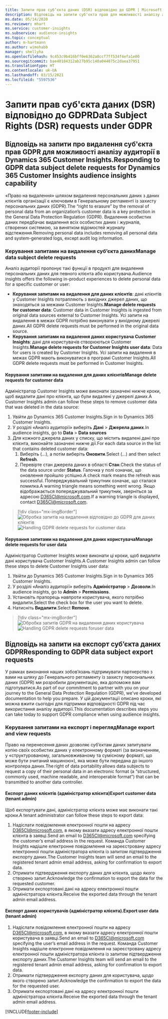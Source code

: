 ```yaml
---
title: Запити прав суб’єкта даних (DSR) відповідно до GDPR | Microsoft Docs
description: Відповідь на запити суб'єкта прав для можливості аналізу аудиторії в Dynamics 365 Customer Insights.
ms.date: 05/14/2020
ms.reviewer: mhart
ms.service: customer-insights
ms.subservice: audience-insights
ms.topic: conceptual
author: m-hartmann
ms.author: wimohabb
manager: shellyha
ms.openlocfilehash: 9c453c9b416bff0e6362a8ccf7ff534f4efa1e00
ms.sourcegitcommit: bae40184312ab27b95c140a044875c2daea37951
ms.translationtype: HT
ms.contentlocale: uk-UA
ms.lasthandoff: 03/15/2021
ms.locfileid: "5597536"
---
```

# <a name="data-subject-rights-dsr-requests-under-gdpr"></a><span data-ttu-id="b4f02-103">Запити прав суб'єкта даних (DSR) відповідно до GDPR</span><span class="sxs-lookup"><span data-stu-id="b4f02-103">Data Subject Rights (DSR) requests under GDPR</span></span>

## <a name="responding-to-gdpr-data-subject-delete-requests-for-dynamics-365-customer-insights-audience-insights-capability"></a><span data-ttu-id="b4f02-104">Відповідь на запити про видалення суб'єкта прав GDPR для можливості аналізу аудиторії в Dynamics 365 Customer Insights.</span><span class="sxs-lookup"><span data-stu-id="b4f02-104">Responding to GDPR data subject delete requests for Dynamics 365 Customer Insights audience insights capability</span></span>

<span data-ttu-id="b4f02-105">«Право на видалення» шляхом видалення персональних даних з даних клієнтів організації є ключовим в Генеральному регламенті із захисту персональних даних (GDPR).</span><span class="sxs-lookup"><span data-stu-id="b4f02-105">The “right to erasure” by the removal of personal data from an organization’s customer data is a key protection in the General Data Protection Regulation (GDPR).</span></span> <span data-ttu-id="b4f02-106">Видалення особистих даних передбачає видалення всіх особистих даних і журналів, створених системою, за винятком відомостей журналу відстеження.</span><span class="sxs-lookup"><span data-stu-id="b4f02-106">Removing personal data includes removing all personal data and system-generated logs, except audit log information.</span></span>

### <a name="manage-data-subject-delete-requests"></a><span data-ttu-id="b4f02-107">Керування запитами на видалення суб’єкта даних</span><span class="sxs-lookup"><span data-stu-id="b4f02-107">Manage data subject delete requests</span></span>

<span data-ttu-id="b4f02-108">Аналіз аудиторії пропонує такі функції в продукті для видалення персональних даних для певного клієнта або користувача.</span><span class="sxs-lookup"><span data-stu-id="b4f02-108">Audience insights offers the following in-product experiences to delete personal data for a specific customer or user:</span></span>

- <span data-ttu-id="b4f02-109">**Керування запитами на видалення для даних клієнтів**: дані клієнтів у Customer Insights потрапляють з вихідних джерел даних, що знаходяться за межами Customer Insights.</span><span class="sxs-lookup"><span data-stu-id="b4f02-109">**Manage delete requests for customer data**: Customer data in Customer Insights is ingested from original data sources external to Customer Insights.</span></span> <span data-ttu-id="b4f02-110">Усі запити на видалення в межах GDPR потрібно виконувати у вихідному джерелі даних.</span><span class="sxs-lookup"><span data-stu-id="b4f02-110">All GDPR delete requests must be performed in the original data source.</span></span>
- <span data-ttu-id="b4f02-111">**Керування запитами на видалення даних користувача Customer Insights**: дані для користувачів створюються Customer Insights.</span><span class="sxs-lookup"><span data-stu-id="b4f02-111">**Manage delete requests for Customer Insights user data**: Data for users is created by Customer Insights.</span></span> <span data-ttu-id="b4f02-112">Усі запити на видалення в межах GDPR мають виконуватися в програмі Customer Insights.</span><span class="sxs-lookup"><span data-stu-id="b4f02-112">All GDPR delete requests must be performed in Customer Insights.</span></span>

#### <a name="manage-delete-requests-for-customer-data"></a><span data-ttu-id="b4f02-113">Керування запитами на видалення для даних клієнтів</span><span class="sxs-lookup"><span data-stu-id="b4f02-113">Manage delete requests for customer data</span></span>

<span data-ttu-id="b4f02-114">Адміністратор Customer Insights може виконати зазначені нижче кроки, щоб видалити дані про клієнта, що були видалені у джерелі даних.</span><span class="sxs-lookup"><span data-stu-id="b4f02-114">A Customer Insights admin can follow these steps to remove customer data that was deleted in the data source:</span></span>

1. <span data-ttu-id="b4f02-115">Увійти до Dynamics 365 Customer Insights.</span><span class="sxs-lookup"><span data-stu-id="b4f02-115">Sign in to Dynamics 365 Customer Insights.</span></span>
2. <span data-ttu-id="b4f02-116">У розділі «Аналіз аудиторії» виберіть **Дані** > **Джерела даних**.</span><span class="sxs-lookup"><span data-stu-id="b4f02-116">In audience insights, go to **Data** > **Data sources**</span></span>
3. <span data-ttu-id="b4f02-117">Для кожного джерела даних у списку, що містить видалені дані про клієнта, виконайте зазначені нижче дії.</span><span class="sxs-lookup"><span data-stu-id="b4f02-117">For each data source in the list that contains deleted customer data:</span></span>
   1. <span data-ttu-id="b4f02-118">Виберіть (...), а потім виберіть **Оновити**.</span><span class="sxs-lookup"><span data-stu-id="b4f02-118">Select (...) and then select **Refresh**.</span></span>
   2. <span data-ttu-id="b4f02-119">Перевірте стан джерела даних в області **Стан**.</span><span class="sxs-lookup"><span data-stu-id="b4f02-119">Check the status of the data source under **Status**.</span></span> <span data-ttu-id="b4f02-120">Галочка у полі означає, що оновлення пройшло успішно.</span><span class="sxs-lookup"><span data-stu-id="b4f02-120">A check mark means the refresh was successful.</span></span> <span data-ttu-id="b4f02-121">Попереджувальний трикутник означає, що сталася помилка.</span><span class="sxs-lookup"><span data-stu-id="b4f02-121">A warning triangle means something went wrong.</span></span> <span data-ttu-id="b4f02-122">Якщо відображається попереджувальний трикутник, зверніться за адресою D365CI@microsoft.com.</span><span class="sxs-lookup"><span data-stu-id="b4f02-122">If a warning triangle is displayed, contact D365CI@microsoft.com.</span></span>

> [!div class="mx-imgBorder"]
> <span data-ttu-id="b4f02-123">![Обробка запитів на видалення відповідно до GDPR для даних клієнтів](media/gdpr-data-sources.png "Обробка запитів на видалення відповідно до GDPR для даних клієнтів")</span><span class="sxs-lookup"><span data-stu-id="b4f02-123">![Handling GDPR delete requests for customer data](media/gdpr-data-sources.png "Handling GDPR delete requests for customer data")</span></span>

#### <a name="manage-delete-requests-for-user-data"></a><span data-ttu-id="b4f02-124">Керування запитами на видалення для даних користувача</span><span class="sxs-lookup"><span data-stu-id="b4f02-124">Manage delete requests for user data</span></span>

<span data-ttu-id="b4f02-125">Адміністратор Customer Insights може виконати ці кроки, щоб видалити дані користувача Customer Insights.</span><span class="sxs-lookup"><span data-stu-id="b4f02-125">A Customer Insights admin can follow these steps to delete Customer Insights user data:</span></span>

1. <span data-ttu-id="b4f02-126">Увійти до Dynamics 365 Customer Insights.</span><span class="sxs-lookup"><span data-stu-id="b4f02-126">Sign in to Dynamics 365 Customer Insights.</span></span>
2. <span data-ttu-id="b4f02-127">У розділі «Аналіз аудиторії» виберіть **Адміністратор** > **Дозволи**.</span><span class="sxs-lookup"><span data-stu-id="b4f02-127">In audience insights, go to **Admin** > **Permissions**.</span></span>
3. <span data-ttu-id="b4f02-128">Установіть прапорець навпроти користувача, якого потрібно видалити.</span><span class="sxs-lookup"><span data-stu-id="b4f02-128">Select the check box for the user you want to delete.</span></span>
4. <span data-ttu-id="b4f02-129">Натисніть **Видалити**.</span><span class="sxs-lookup"><span data-stu-id="b4f02-129">Select **Remove**.</span></span>

> [!div class="mx-imgBorder"]
> <span data-ttu-id="b4f02-130">![Обробка запитів GDPR на видалення даних користувача](media/gdpr-permissions.png "Обробка запитів GDPR на видалення для даних користувача")</span><span class="sxs-lookup"><span data-stu-id="b4f02-130">![Handling GDPR delete requests foruser data](media/gdpr-permissions.png "Handling GDPR delete requests for user data")</span></span>

## <a name="responding-to-gdpr-data-subject-export-requests"></a><span data-ttu-id="b4f02-131">Відповідь на запити на експорт суб’єкта даних GDPR</span><span class="sxs-lookup"><span data-stu-id="b4f02-131">Responding to GDPR data subject export requests</span></span>

<span data-ttu-id="b4f02-132">У рамках виконання наших зобов’язань підтримувати партнерство з вами на шляху до Генерального регламенту із захисту персональних даних (GDPR) ми розробили документацію, яка допоможе вам підготуватися.</span><span class="sxs-lookup"><span data-stu-id="b4f02-132">As part of our commitment to partner with you on your journey to the General Data Protection Regulation (GDPR), we’ve developed documentation to help you prepare.</span></span> <span data-ttu-id="b4f02-133">У цій документації описано кроки, які можна вжити сьогодні для підтримки відповідності GDPR під час використання аналізу аудиторії.</span><span class="sxs-lookup"><span data-stu-id="b4f02-133">This documentation describes steps you can take today to support GDPR compliance when using audience insights.</span></span>

### <a name="manage-export-and-view-requests"></a><span data-ttu-id="b4f02-134">Керування запитами на експорт і перегляд</span><span class="sxs-lookup"><span data-stu-id="b4f02-134">Manage export and view requests</span></span>

<span data-ttu-id="b4f02-135">Право на перенесення даних дозволяє суб’єктам даних запитувати копію своїх особистих даних у електронному форматі (за визначенням, у «структурованому, загальновживаному та сумісному форматі, що може бути зчитаний машиною»), яка може бути передана до іншого контролера даних.</span><span class="sxs-lookup"><span data-stu-id="b4f02-135">The right of data portability allows data subjects to request a copy of their personal data in an electronic format (a “structured, commonly used, machine readable, and interoperable format”) that can be transmitted to another data controller.</span></span>

#### <a name="export-customer-data-tenant-admin"></a><span data-ttu-id="b4f02-136">Експорт даних клієнтів (адміністратор клієнта)</span><span class="sxs-lookup"><span data-stu-id="b4f02-136">Export customer data (tenant admin)</span></span>

<span data-ttu-id="b4f02-137">Щоб експортувати дані, адміністратор клієнта може має виконати такі кроки.</span><span class="sxs-lookup"><span data-stu-id="b4f02-137">A tenant administrator can follow these steps to export data:</span></span>

1. <span data-ttu-id="b4f02-138">Надіслати повідомлення електронної пошти на адресу D365CI@microsoft.com, в якому вказати адресу електронної пошти клієнта в заявці.</span><span class="sxs-lookup"><span data-stu-id="b4f02-138">Send an email to D365CI@microsoft.com specifying the customer’s email address in the request.</span></span> <span data-ttu-id="b4f02-139">Команда Customer Insights надішле електронне повідомлення на зареєстровану адресу електронної пошти адміністратора клієнта із запитом підтвердження експорту даних.</span><span class="sxs-lookup"><span data-stu-id="b4f02-139">The Customer Insights team will send an email to the registered tenant admin email address, asking for confirmation to export data.</span></span>
2. <span data-ttu-id="b4f02-140">Отримати підтвердження експорту даних для клієнта, щодо якого створено запит.</span><span class="sxs-lookup"><span data-stu-id="b4f02-140">Acknowledge the confirmation to export the data for the requested customer.</span></span>
3. <span data-ttu-id="b4f02-141">Отримати експортовані дані на адресу електронної пошти адміністратора клієнта.</span><span class="sxs-lookup"><span data-stu-id="b4f02-141">Receive the exported data through the tenant admin email address.</span></span>

#### <a name="export-user-data-tenant-admin"></a><span data-ttu-id="b4f02-142">Експорт даних користувачів (адміністратор клієнта).</span><span class="sxs-lookup"><span data-stu-id="b4f02-142">Export user data (tenant admin)</span></span>

1. <span data-ttu-id="b4f02-143">Надіслати повідомлення електронної пошти на адресу D365CI@microsoft.com, в якому вказати адресу електронної пошти користувача в заявці.</span><span class="sxs-lookup"><span data-stu-id="b4f02-143">Send an email to D365CI@microsoft.com specifying the user’s email address in the request.</span></span> <span data-ttu-id="b4f02-144">Команда Customer Insights надішле електронне повідомлення на зареєстровану адресу електронної пошти адміністратора клієнта із запитом підтвердження експорту даних.</span><span class="sxs-lookup"><span data-stu-id="b4f02-144">The Customer Insights team will send an email to the registered tenant admin email address, asking for confirmation to export data.</span></span>
2. <span data-ttu-id="b4f02-145">Отримати підтвердження експорту даних для користувача, щодо якого створено запит.</span><span class="sxs-lookup"><span data-stu-id="b4f02-145">Acknowledge the confirmation to export the data for the requested user.</span></span>
3. <span data-ttu-id="b4f02-146">Отримати експортовані дані на адресу електронної пошти адміністратора клієнта.</span><span class="sxs-lookup"><span data-stu-id="b4f02-146">Receive the exported data through the tenant admin email address.</span></span>


[!INCLUDE[footer-include](../includes/footer-banner.md)]